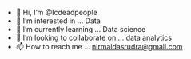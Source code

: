 - 👋 Hi, I’m @Icdeadpeople
- 👀 I’m interested in ... Data
- 🌱 I’m currently learning ... Data science
- 💞️ I’m looking to collaborate on ... data analytics
- 📫 How to reach me ... nirmaldasrudra@gmail.com

<!---
Icdeadpeople/Icdeadpeople is a ✨ special ✨ repository because its `README.md` (this file) appears on your GitHub profile.
You can click the Preview link to take a look at your changes.
--->
